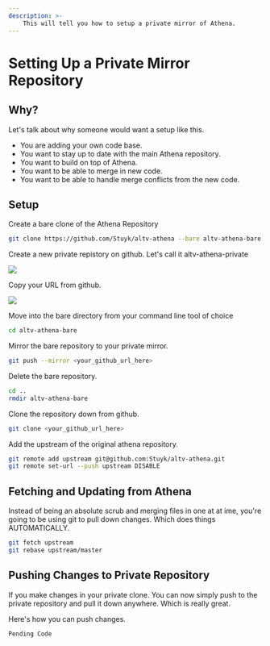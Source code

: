 ```yaml
---
description: >-
    This will tell you how to setup a private mirror of Athena.
---
```


# Setting Up a Private Mirror Repository

## Why?

Let's talk about why someone would want a setup like this.

-   You are adding your own code base.
-   You want to stay up to date with the main Athena repository.
-   You want to build on top of Athena.
-   You want to be able to merge in new code.
-   You want to be able to handle merge conflicts from the new code.

## Setup

Create a bare clone of the Athena Repository

```sh
git clone https://github.com/Stuyk/altv-athena --bare altv-athena-bare
```

Create a new private repistory on github.
Let's call it altv-athena-private

![](https://i.imgur.com/y1Lxqwn.png)

Copy your URL from github.

![](https://i.imgur.com/Dd7Zrke.png)

Move into the bare directory from your command line tool of choice

```sh
cd altv-athena-bare
```

Mirror the bare repository to your private mirror.

```sh
git push --mirror <your_github_url_here>
```

Delete the bare repository.

```sh
cd ..
rmdir altv-athena-bare
```

Clone the repository down from github.

```sh
git clone <your_github_url_here>
```

Add the upstream of the original athena repository.

```sh
git remote add upstream git@github.com:Stuyk/altv-athena.git
git remote set-url --push upstream DISABLE
```

## Fetching and Updating from Athena

Instead of being an absolute scrub and merging files in one at at ime, you're going to be using git to pull down changes. Which does things AUTOMATICALLY.

```sh
git fetch upstream
git rebase upstream/master
```

## Pushing Changes to Private Repository

If you make changes in your private clone. You can now simply push to the private repository and pull it down anywhere. Which is really great.

Here's how you can push changes.

```sh
Pending Code
```
